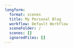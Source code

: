 ```yaml
---
longform:
  format: scenes
  title: My Personal Blog
  workflow: Default Workflow
  sceneFolder: /
  scenes: []
  ignoredFiles: []
---
```

